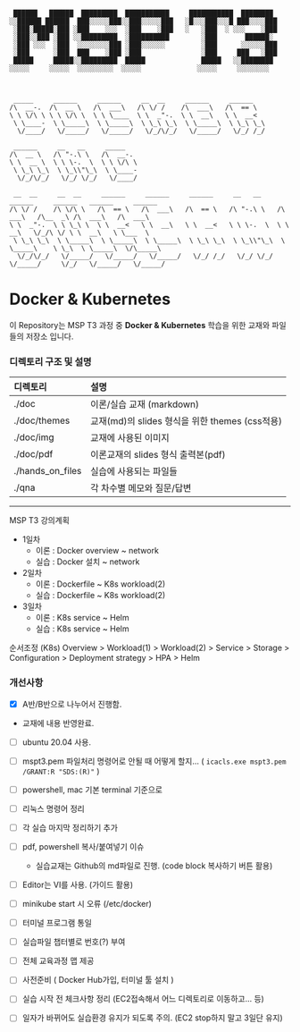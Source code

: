 ```

 ██████   ██████  █████████  ███████████     ███████████  ████████                                  
░░██████ ██████  ███░░░░░███░░███░░░░░███   ░█░░░███░░░█ ███░░░░███                                 
 ░███░█████░███ ░███    ░░░  ░███    ░███   ░   ░███  ░ ░░░    ░███                                 
 ░███░░███ ░███ ░░█████████  ░██████████        ░███       ██████░                                  
 ░███ ░░░  ░███  ░░░░░░░░███ ░███░░░░░░         ░███      ░░░░░░███                                 
 ░███      ░███  ███    ░███ ░███               ░███     ███   ░███                                 
 █████     █████░░█████████  █████              █████   ░░████████                                  
░░░░░     ░░░░░  ░░░░░░░░░  ░░░░░              ░░░░░     ░░░░░░░░                                   



 _____     ______     ______     __  __     ______     ______                                                
/\  __-.  /\  __ \   /\  ___\   /\ \/ /    /\  ___\   /\  == \                                               
\ \ \/\ \ \ \ \/\ \  \ \ \____  \ \  _"-.  \ \  __\   \ \  __<                                               
 \ \____-  \ \_____\  \ \_____\  \ \_\ \_\  \ \_____\  \ \_\ \_\                                             
  \/____/   \/_____/   \/_____/   \/_/\/_/   \/_____/   \/_/ /_/                                             
                                                                                                             
 ______     __   __     _____                                                                                
/\  __ \   /\ "-.\ \   /\  __-.                                                                              
\ \  __ \  \ \ \-.  \  \ \ \/\ \                                                                             
 \ \_\ \_\  \ \_\\"\_\  \ \____-                                                                             
  \/_/\/_/   \/_/ \/_/   \/____/                                                                             
                                                                                                             
 __  __     __  __     ______     ______     ______     __   __     ______     ______   ______     ______    
/\ \/ /    /\ \/\ \   /\  == \   /\  ___\   /\  == \   /\ "-.\ \   /\  ___\   /\__  _\ /\  ___\   /\  ___\   
\ \  _"-.  \ \ \_\ \  \ \  __<   \ \  __\   \ \  __<   \ \ \-.  \  \ \  __\   \/_/\ \/ \ \  __\   \ \___  \  
 \ \_\ \_\  \ \_____\  \ \_____\  \ \_____\  \ \_\ \_\  \ \_\\"\_\  \ \_____\    \ \_\  \ \_____\  \/\_____\ 
  \/_/\/_/   \/_____/   \/_____/   \/_____/   \/_/ /_/   \/_/ \/_/   \/_____/     \/_/   \/_____/   \/_____/ 

```




# Docker & Kubernetes

이 Repository는 MSP T3 과정 중 **Docker & Kubernetes** 학습을 위한 교재와 파일들의 저장소 입니다.  

### 디렉토리 구조 및 설명

| 디렉토리             | 설명                                   |
|:---------------- |:------------------------------------ |
| ./doc            | 이론/실습 교재 (markdown)                  |
| ./doc/themes     | 교재(md)의 slides 형식을 위한 themes (css적용) |
| ./doc/img        | 교재에 사용된 이미지                          |
| ./doc/pdf        | 이론교재의 slides 형식 출력본(pdf)             |
| ./hands_on_files | 실습에 사용되는 파일들                         |
| ./qna            | 각 차수별 메모와 질문/답변                      |

---




MSP T3 강의계획

- 1일차
  - 이론 : Docker overview ~ network
  - 실습 : Docker 설치 ~ network
- 2일차
  - 이론 : Dockerfile ~ K8s workload(2)
  - 실습 : Dockerfile ~ K8s workload(2)
- 3일차
  - 이론 : K8s service ~ Helm
  - 실습 : K8s service ~ Helm

순서조정 (K8s)
Overview > Workload(1) > Workload(2) > Service > Storage > Configuration > Deployment strategy > HPA > Helm

### 개선사항
- [x] A반/B반으로 나누어서 진행함.  
 - 교재에 내용 반영완료.
- [ ] ubuntu 20.04 사용.  
- [ ] mspt3.pem 파일처리 명령어로 안될 때 어떻게 할지... ( `icacls.exe mspt3.pem /GRANT:R "SDS:(R)"` )  
- [ ] powershell, mac 기본 terminal 기준으로  
- [ ] 리눅스 명령어 정리  
- [ ] 각 실습 마지막 정리하기 추가  
- [ ] pdf, powershell 복사/붙여넣기 이슈  
  - 실습교재는 Github의 md파일로 진행. (code block 복사하기 버튼 활용)  
- [ ] Editor는 VI를 사용. (가이드 활용)  
- [ ] minikube start 시 오류 (/etc/docker)  

- [ ] 터미널 프로그램 통일  
- [ ] 실습파일 챕터별로 번호(?) 부여  
- [ ] 전체 교육과정 맵 제공  
- [ ] 사전준비 ( Docker Hub가입, 터미널 툴 설치 )  
- [ ] 실습 시작 전 체크사항 정리 (EC2접속해서 어느 디렉토리로 이동하고... 등)  
- [ ] 일자가 바뀌어도 실습환경 유지가 되도록 주의. (EC2 stop하지 말고 3일단 유지)  

